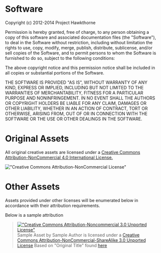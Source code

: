 Software
==================

Copyright (c) 2012-2014 Project Hawkthorne

Permission is hereby granted, free of charge, to any person obtaining a copy of this software and associated documentation files (the "Software"), to deal in the Software without restriction, including without limitation the rights to use, copy, modify, merge, publish, distribute, sublicense, and/or sell copies of the Software, and to permit persons to whom the Software is furnished to do so, subject to the following conditions:

The above copyright notice and this permission notice shall be included in all copies or substantial portions of the Software.

THE SOFTWARE IS PROVIDED "AS IS", WITHOUT WARRANTY OF ANY KIND, EXPRESS OR IMPLIED, INCLUDING BUT NOT LIMITED TO THE WARRANTIES OF MERCHANTABILITY, FITNESS FOR A PARTICULAR PURPOSE AND NONINFRINGEMENT. IN NO EVENT SHALL THE AUTHORS OR COPYRIGHT HOLDERS BE LIABLE FOR ANY CLAIM, DAMAGES OR OTHER LIABILITY, WHETHER IN AN ACTION OF CONTRACT, TORT OR OTHERWISE, ARISING FROM, OUT OF OR IN CONNECTION WITH THE SOFTWARE OR THE USE OR OTHER DEALINGS IN THE SOFTWARE.

Original Assets
==================

All original creative assets are licensed under a [Creative Commons Attribution-NonCommercial 4.0 International License.](https://creativecommons.org/licenses/by-nc/4.0/)

!["Creative Commons Attribution-NonCommercial License"](https://i.creativecommons.org/l/by-nc/4.0/88x31.png "Creative Commons Attribute-NonCommericial License")

Other Assets
==================

Assets provided under other licenses will be enumerated below in accordance with their attribution requirements.

Below is a sample attribution

>  [!["Creative Commons Attribution-Noncommercial 3.0 Unported License"](https://i.creativecommons.org/l/by-nc-sa/3.0/80x15.png)](http://creativecommons.org/licenses/by-nc-sa/3.0/)
> Sample Asset by Sample Author is licensed under a [Creative Commons Attribution-NonCommercial-ShareAlike 3.0 Unported License](http://creativecommons.org/licenses/by-nc/3.0/) Based on "Original Title" found [here](http://www.example.com/work)